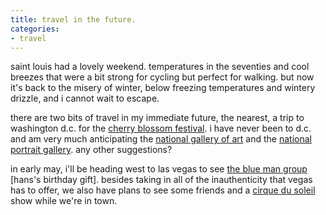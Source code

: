 ```yaml
---
title: travel in the future.
categories:
- travel
---
```


saint louis had a lovely weekend. temperatures in the seventies and cool breezes that were a bit strong for cycling but perfect for walking. but now it's back to the misery of winter, below freezing temperatures and wintery drizzle, and i cannot wait to escape.

there are two bits of travel in my immediate future, the nearest, a trip to washington d.c. for the [cherry blossom festival](http://www.nationalcherryblossomfestival.org/cms/index.php?id=390). i have never been to d.c. and am very much anticipating the [national gallery of art](http://www.nga.gov/) and the [national portrait gallery](http://www.npg.si.edu/). any other suggestions?

in early may, i'll be heading west to las vegas to see [the blue man group](http://blueman.com/) [hans's birthday gift]. besides taking in all of the inauthenticity that vegas has to offer, we also have plans to see some friends and a [cirque du soleil](http://www.cirquedusoleil.com/CirqueDuSoleil/en/default.htm) show while we're in town.
